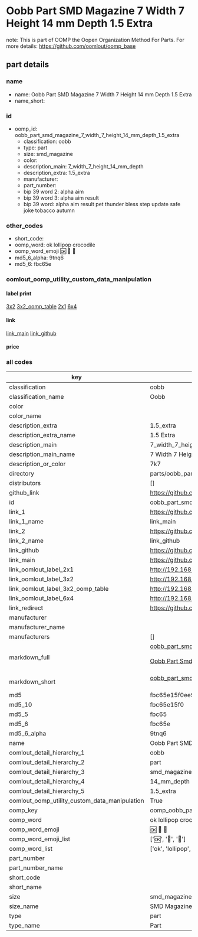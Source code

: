 # Oobb Part SMD Magazine 7 Width 7 Height 14 mm Depth 1.5 Extra  

note: This is part of OOMP the Oopen Organization Method For Parts. For more details: https://github.com/oomlout/oomp_base

##  part details
  







### name
* name: Oobb Part SMD Magazine 7 Width 7 Height 14 mm Depth 1.5 Extra
* name_short: 
### id
* oomp_id: oobb_part_smd_magazine_7_width_7_height_14_mm_depth_1.5_extra
  * classification: oobb
  * type: part
  * size: smd_magazine
  * color: 
  * description_main: 7_width_7_height_14_mm_depth
  * description_extra: 1.5_extra
  * manufacturer: 
  * part_number: 
  * bip 39 word 2: alpha aim
  * bip 39 word 3: alpha aim result
  * bip 39 word: alpha aim result pet thunder bless step update safe joke tobacco autumn

### other_codes
* short_code: 
* oomp_word: ok lollipop crocodile
* oomp_word_emoji :ok: :lollipop: :crocodile:
* md5_6_alpha: 9tnq6
* md5_6: fbc65e






### oomlout_oomp_utility_custom_data_manipulation
#### label print
[3x2](http://192.168.1.245:1112/?label=oomp%209tnq6)
[3x2_oomp_table](http://192.168.1.108:1112/?label=oomp%209tnq6)
[2x1](http://192.168.1.242:1112/?label=oomp%209tnq6)
[6x4](http://192.168.1.55:1112/?label=oomp%209tnq6)    

#### link

[link_main](https://github.com/oomlout/oomlout_oomp_version_1_messy/tree/main/parts/oobb_part_smd_magazine_7_width_7_height_14_mm_depth_1.5_extra) [link_github](https://github.com/oomlout/oomlout_oomp_version_1_messy/tree/main/parts/oobb_part_smd_magazine_7_width_7_height_14_mm_depth_1.5_extra)                             

#### price







### all codes 
| key | value |  
| --- | --- |  
| classification | oobb |  
| classification_name | Oobb |  
| color |  |  
| color_name |  |  
| description_extra | 1.5_extra |  
| description_extra_name | 1.5 Extra |  
| description_main | 7_width_7_height_14_mm_depth |  
| description_main_name | 7 Width 7 Height 14 mm Depth |  
| description_or_color | 7k7 |  
| directory | parts/oobb_part_smd_magazine_7_width_7_height_14_mm_depth_1.5_extra |  
| distributors | [] |  
| github_link | https://github.com/oomlout/oomlout_oomp_part_src/tree/main/parts/oobb_part_smd_magazine_7_width_7_height_14_mm_depth_1.5_extra |  
| id | oobb_part_smd_magazine_7_width_7_height_14_mm_depth_1.5_extra |  
| link_1 | https://github.com/oomlout/oomlout_oomp_version_1_messy/tree/main/parts/oobb_part_smd_magazine_7_width_7_height_14_mm_depth_1.5_extra |  
| link_1_name | link_main |  
| link_2 | https://github.com/oomlout/oomlout_oomp_version_1_messy/tree/main/parts/oobb_part_smd_magazine_7_width_7_height_14_mm_depth_1.5_extra |  
| link_2_name | link_github |  
| link_github | https://github.com/oomlout/oomlout_oomp_version_1_messy/tree/main/parts/oobb_part_smd_magazine_7_width_7_height_14_mm_depth_1.5_extra |  
| link_main | https://github.com/oomlout/oomlout_oomp_version_1_messy/tree/main/parts/oobb_part_smd_magazine_7_width_7_height_14_mm_depth_1.5_extra |  
| link_oomlout_label_2x1 | http://192.168.1.242:1112/?label=oomp%209tnq6 |  
| link_oomlout_label_3x2 | http://192.168.1.245:1112/?label=oomp%209tnq6 |  
| link_oomlout_label_3x2_oomp_table | http://192.168.1.108:1112/?label=oomp%209tnq6 |  
| link_oomlout_label_6x4 | http://192.168.1.55:1112/?label=oomp%209tnq6 |  
| link_redirect | https://github.com/oomlout/oomlout_oomp_version_1_messy/tree/main/parts/oobb_part_smd_magazine_7_width_7_height_14_mm_depth_1.5_extra |  
| manufacturer |  |  
| manufacturer_name |  |  
| manufacturers | [] |  
| markdown_full | [oobb_part_smd_magazine_7_width_7_height_14_mm_depth_1.5_extra](none)<br>[](none)<br>[Oobb Part Smd Magazine 7 Width 7 Height 14 Mm Depth 1.5 Extra](none)<br><br> |  
| markdown_short | [oobb_part_smd_magazine_7_width_7_height_14_mm_depth_1.5_extra](none)<br><br> |  
| md5 | fbc65e15f0ee9aac5ef0ca376f815038 |  
| md5_10 | fbc65e15f0 |  
| md5_5 | fbc65 |  
| md5_6 | fbc65e |  
| md5_6_alpha | 9tnq6 |  
| name | Oobb Part SMD Magazine 7 Width 7 Height 14 mm Depth 1.5 Extra |  
| oomlout_detail_hierarchy_1 | oobb |  
| oomlout_detail_hierarchy_2 | part |  
| oomlout_detail_hierarchy_3 | smd_magazine |  
| oomlout_detail_hierarchy_4 | 14_mm_depth |  
| oomlout_detail_hierarchy_5 | 1.5_extra |  
| oomlout_oomp_utility_custom_data_manipulation | True |  
| oomp_key | oomp_oobb_part_smd_magazine_7_width_7_height_14_mm_depth_1.5_extra |  
| oomp_word | ok lollipop crocodile |  
| oomp_word_emoji | :ok: :lollipop: :crocodile: |  
| oomp_word_emoji_list | [':ok:', ':lollipop:', ':crocodile:'] |  
| oomp_word_list | ['ok', 'lollipop', 'crocodile'] |  
| part_number |  |  
| part_number_name |  |  
| short_code |  |  
| short_name |  |  
| size | smd_magazine |  
| size_name | SMD Magazine |  
| type | part |  
| type_name | Part |  
